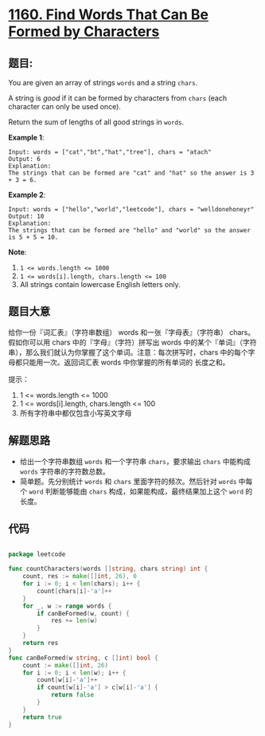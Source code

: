 # [1160. Find Words That Can Be Formed by Characters](https://leetcode.com/problems/find-words-that-can-be-formed-by-characters/)


## 题目:

You are given an array of strings `words` and a string `chars`.

A string is *good* if it can be formed by characters from `chars` (each character can only be used once).

Return the sum of lengths of all good strings in `words`.

**Example 1**:

    Input: words = ["cat","bt","hat","tree"], chars = "atach"
    Output: 6
    Explanation: 
    The strings that can be formed are "cat" and "hat" so the answer is 3 + 3 = 6.

**Example 2**:

    Input: words = ["hello","world","leetcode"], chars = "welldonehoneyr"
    Output: 10
    Explanation: 
    The strings that can be formed are "hello" and "world" so the answer is 5 + 5 = 10.

**Note**:

1. `1 <= words.length <= 1000`
2. `1 <= words[i].length, chars.length <= 100`
3. All strings contain lowercase English letters only.


## 题目大意


给你一份『词汇表』（字符串数组） words 和一张『字母表』（字符串） chars。假如你可以用 chars 中的『字母』（字符）拼写出 words 中的某个『单词』（字符串），那么我们就认为你掌握了这个单词。注意：每次拼写时，chars 中的每个字母都只能用一次。返回词汇表 words 中你掌握的所有单词的 长度之和。

提示：

1. 1 <= words.length <= 1000
2. 1 <= words[i].length, chars.length <= 100
3. 所有字符串中都仅包含小写英文字母



## 解题思路

- 给出一个字符串数组 `words` 和一个字符串 `chars`，要求输出 `chars` 中能构成 `words` 字符串的字符数总数。
- 简单题。先分别统计 `words` 和 `chars` 里面字符的频次。然后针对 `words` 中每个 `word` 判断能够能由 `chars` 构成，如果能构成，最终结果加上这个 `word` 的长度。


## 代码

```go

package leetcode

func countCharacters(words []string, chars string) int {
	count, res := make([]int, 26), 0
	for i := 0; i < len(chars); i++ {
		count[chars[i]-'a']++
	}
	for _, w := range words {
		if canBeFormed(w, count) {
			res += len(w)
		}
	}
	return res
}
func canBeFormed(w string, c []int) bool {
	count := make([]int, 26)
	for i := 0; i < len(w); i++ {
		count[w[i]-'a']++
		if count[w[i]-'a'] > c[w[i]-'a'] {
			return false
		}
	}
	return true
}

```
